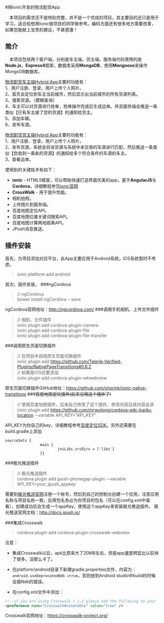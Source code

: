 #用Ionic开发的物流配货App

&emsp;本项目的需求还不是特别完整，并不是一个完成的项目，其主要目的还只是用于学习，适合给想用Ionic做项目的同学做参考。编码方面还有很多地方需要改善，如果您能献上宝贵的建议，不甚感激！

## 简介

&emsp;本项目包括两个客户端，分别是车主端、货主端。服务端代码使用的是**Node.js**，**Express4**框架，数据库采用**MongoDB**，使用**Mongoose**来操作MongoDB数据库。

[物流配货车主端Hybrid App][]主要的功能有：<br/>
1、用户注册、登录，用户上传个人照片。<br/>
2、首页会定位到车主当前城市，然后显示出当前城市的所有货源列表。<br/>
3、搜索货源。（模糊查询）<br/>
4、车主可以对货源进行抢单，抢单操作完成后生成运单。并且服务端会推送一条类似【已有车主接了您的货源】的通知给货主。<br/>
5、添加车辆。<br/>
6、发布车源。<br/>

[物流配货货主端Hybrid App][]主要的功能有：<br/>
1、用户注册、登录，用户上传个人照片。<br/>
2、发布货源，系统会将该货源与系统中未交易的车源进行匹配，然后推送一条类似【您收到一条新的货源】的通知给多个符合条件的车源的车主。<br/>
3、查看运单。<br/>


使用到的关键技术有如下：
- **ionic** - HTML5框架，可以帮助快速打造界面优美的app，基于**AngularJS**与**Cordova**，详细教程参见[ionic官网][]
- **CrossWalk** - 用于提升性能。
- 相机拍照。
- 上传图片到服务端。
- 百度地图定位API。
- 百度地图位置关键词搜索API。
- 百度地图计算两地距离API。
- JPush消息推送。

## 插件安装
首先，为项目添加对应平台，此App主要应用于Android系统，IOS系统暂时不考虑。
>ionic platform add android

其次，插件安装，
###ngCordova
>// ngCordova<br/>
>bower install ngCordova --save

ngCordova官网地址：<http://ngcordova.com/>
###调用手机相机、上传文件插件
>// 相机、文件插件<br/>
>ionic plugin add cordova-plugin-camera<br/>
>ionic plugin add cordova-plugin-file<br/>
>ionic plugin add cordova-plugin-file-transfer<br/>

###调用原生页面切换插件
>// 在项目中调用原生页面切换插件<br/>
>ionic plugin add https://github.com/Telerik-Verified-Plugins/NativePageTransitions#0.6.2<br/>
>// 如果是IOS还要添加<br/>
>ionic plugin add cordova-plugin-wkwebview

原生页面切换插件GitHub地址：<https://github.com/shprink/ionic-native-transitions>
###~~百度地图定位插件(后来没用这个插件了)~~
>// 使用百度地图插件，后来自己修改了这个插件，修改内容后续内容会讲<br/>
>ionic plugin add https://github.com/mrwutong/cordova-qdc-baidu-location --variable API_KEY="API_KEY"

API_KEY为你自己的key，详细教程参考[百度定位SDK][]。另外还需要在build.gradle上添加
```
sourceSets {
                main {
                        jniLibs.srcDirs = ['libs']
                }}
```

###极光推送插件
>// 极光推送插件<br/>
>cordova plugin add jpush-phonegap-plugin --variable API_KEY=your_jpush_appkey

需要到[极光推送官网](https://www.jpush.cn/)注册一个账号，然后到自己的控制台创建一个应用，注意应用名称与项目名称一致，应用包名务必为你项目的包名（可以在config.xml中查看），创建成功后会生成一个appKey，使用这个appKey来安装极光推送插件。
极光推送官网文档：<http://docs.jpush.io/>

###集成Crosswalk

>cordova plugin add cordova-plugin-crosswalk-webview

注意：
- 集成Crosswalk以后，apk比原来大了20MB左右，但是app速度明显比以前快了很多，没那么卡了。
- 在platform/android目录下新建gradle.properties文件，内容为：`android.useDeprecatedNdk =true`，否则放到Android studio中build的时候会报Ndk的错误。

- 在config.xml文件中添加：
``` xml
<!--if you are using Crosswalk > 1.3 please add the following to your  config.xml-->
<preference name="CrosswalkAnimatable" value="true" />
```
Crosswalk官网地址：<https://crosswalk-project.org/>


[物流配货车主端Hybrid App]: https://github.com/Mxxim/ionic_logistics "GitHub地址"
[物流配货货主端Hybrid App]: https://github.com/Mxxim/ionic_logistics_cargo "GitHub地址"
[ionic官网]: http://ionicframework.com/docs/ "ionic官网"
[百度定位SDK]: http://lbsyun.baidu.com/index.php?title=android-locsdk/guide/buildprojec  "百度定位SDK官网"


